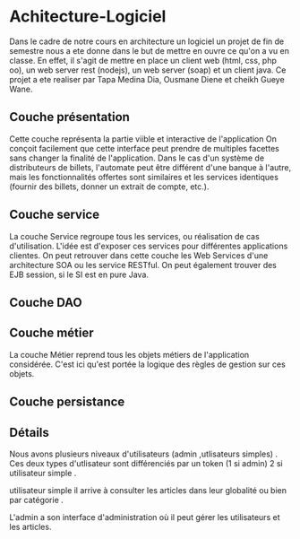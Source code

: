 # Achitecture-Logiciel
Dans le cadre de notre cours en architecture un logiciel un projet de fin de semestre nous a ete donne dans le but de mettre en ouvre ce qu'on a vu en classe. En effet, il s'agit de mettre en place un client web (html, css, php oo), un web server rest (nodejs), un web server (soap) et un client java. Ce projet a ete realiser par Tapa Medina Dia, Ousmane Diene et cheikh Gueye Wane.

## Couche présentation
Cette couche représenta la partie viible et interactive de l'application On conçoit facilement que cette interface peut prendre de multiples facettes sans changer la finalité de l'application. Dans le cas d'un système de distributeurs de billets, l'automate peut être différent d'une banque à l'autre, mais les fonctionnalités offertes sont similaires et les services identiques (fournir des billets, donner un extrait de compte, etc.).

## Couche service

La couche Service regroupe tous les services, ou réalisation de cas d'utilisation. L'idée est d'exposer ces services pour différentes applications clientes. On peut retrouver dans cette couche les Web Services d'une architecture SOA ou les service RESTful. On peut également trouver des EJB session, si le SI est en pure Java.

## Couche DAO



## Couche métier
La couche Métier reprend tous les objets métiers de l'application considérée. C'est ici qu'est portée la logique des règles de gestion sur ces objets. 

## Couche persistance




## Détails

Nous avons plusieurs niveaux d'utilisateurs (admin ,utlisateurs simples) . Ces deux types d'utlisateur sont différenciés par un token (1 si admin) 2 si utilisateur simple .

utilisateur simple il arrive à consulter les articles dans leur globalité ou bien par catégorie .

L'admin a son interface d'administration où il peut gérer les utilisateurs et les articles. 

